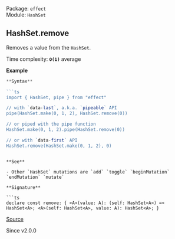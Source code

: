 Package: `effect`<br />
Module: `HashSet`<br />

## HashSet.remove

Removes a value from the `HashSet`.

Time complexity: **`O(1)`** average

**Example**

```ts
**Syntax**

```ts
import { HashSet, pipe } from "effect"

// with `data-last`, a.k.a. `pipeable` API
pipe(HashSet.make(0, 1, 2), HashSet.remove(0))

// or piped with the pipe function
HashSet.make(0, 1, 2).pipe(HashSet.remove(0))

// or with `data-first` API
HashSet.remove(HashSet.make(0, 1, 2), 0)
```
```

**See**

- Other `HashSet` mutations are `add` `toggle` `beginMutation` `endMutation` `mutate`

**Signature**

```ts
declare const remove: { <A>(value: A): (self: HashSet<A>) => HashSet<A>; <A>(self: HashSet<A>, value: A): HashSet<A>; }
```

[Source](https://github.com/Effect-TS/effect/tree/main/packages/effect/src/HashSet.ts#L1309)

Since v2.0.0